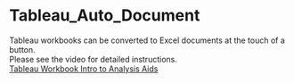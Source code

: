 # Tableau_Auto_Document
Tableau workbooks can be converted to Excel documents at the touch of a button.  
Please see the video for detailed instructions.  
[Tableau Workbook Intro to Analysis Aids](https://www.youtube.com/watch?v=uyRzZDzyw1E)
